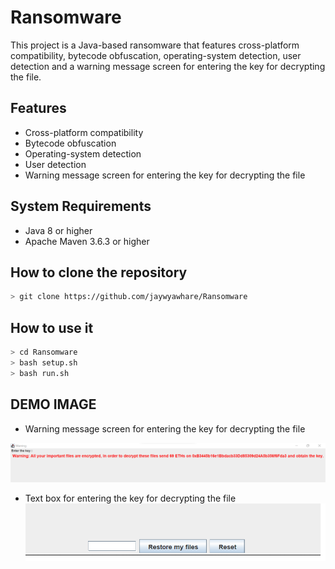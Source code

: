 # Ransomware

This project is a Java-based ransomware that features cross-platform compatibility, bytecode obfuscation, operating-system detection, user detection and a warning message screen for entering the key for decrypting the file.

## Features

- Cross-platform compatibility 
- Bytecode obfuscation 
- Operating-system detection 
- User detection 
- Warning message screen for entering the key for decrypting the file

## System Requirements

- Java 8 or higher
- Apache Maven 3.6.3 or higher
  

## How to clone the repository
```bash
> git clone https://github.com/jaywyawhare/Ransomware
```

## How to use it
```bash
> cd Ransomware
> bash setup.sh
> bash run.sh
```

## DEMO IMAGE

- Warning message screen for entering the key for decrypting the file
  
![](Image/Warning.png)

- Text box for entering the key for decrypting the file
![](Image/Input.png)

